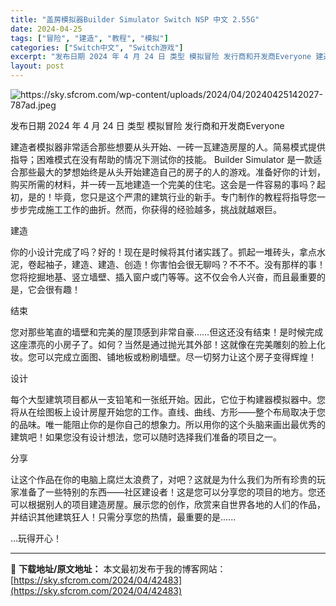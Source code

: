 ```yaml
---
title: "盖房模拟器Builder Simulator Switch NSP 中文 2.55G"
date: 2024-04-25
tags: ["冒险", "建造", "教程", "模拟"]
categories: ["Switch中文", "Switch游戏"]
excerpt: "发布日期 2024 年 4 月 24 日 类型 模拟冒险 发行商和开发商Everyone 建造者模拟器非常适合那些想要从头开始、一砖一瓦建造房屋的人。简易模式提供指导；困难模式在没有帮助的情况下测试你的技能。 Builder Simulator 是一款适合那些最大的梦想始终是从头开始建造自己的房子的&hellip;"
layout: post
---
```


<img class="aligncenter" src="https://sky.sfcrom.com/wp-content/uploads/2024/04/20240425142027-787ad.jpeg" alt="https://sky.sfcrom.com/wp-content/uploads/2024/04/20240425142027-787ad.jpeg" />



发布日期	2024 年 4 月 24 日
类型	模拟冒险
发行商和开发商Everyone

建造者模拟器非常适合那些想要从头开始、一砖一瓦建造房屋的人。简易模式提供指导；困难模式在没有帮助的情况下测试你的技能。
Builder Simulator 是一款适合那些最大的梦想始终是从头开始建造自己的房子的人的游戏。准备好你的计划，购买所需的材料，并一砖一瓦地建造一个完美的住宅。这会是一件容易的事吗？起初，是的！毕竟，您只是这个严肃的建筑行业的新手。专门制作的教程将指导您一步步完成施工工作的曲折。然而，你获得的经验越多，挑战就越艰巨。

建造

你的小设计完成了吗？好的！现在是时候将其付诸实践了。抓起一堆砖头，拿点水泥，卷起袖子，建造、建造、创造！你害怕会很无聊吗？不不不。没有那样的事！您将挖掘地基、竖立墙壁、插入窗户或门等等。这不仅会令人兴奋，而且最重要的是，它会很有趣！

结束

您对那些笔直的墙壁和完美的屋顶感到非常自豪……但这还没有结束！是时候完成这座漂亮的小房子了。如何？当然是通过抛光其外部！这就像在完美雕刻的脸上化妆。您可以完成立面图、铺地板或粉刷墙壁。尽一切努力让这个房子变得辉煌！

设计

每个大型建筑项目都从一支铅笔和一张纸开始。因此，它位于构建器模拟器中。您将从在绘图板上设计房屋开始您的工作。直线、曲线、方形——整个布局取决于您的品味。唯一能阻止你的是你自己的想象力。所以用你的这个头脑来画出最优秀的建筑吧！如果您没有设计想法，您可以随时选择我们准备的项目之一。

分享

让这个作品在你的电脑上腐烂太浪费了，对吧？这就是为什么我们为所有珍贵的玩家准备了一些特别的东西——社区建设者！这是您可以分享您的项目的地方。您还可以根据别人的项目建造房屋。展示您的创作，欣赏来自世界各地的人们的作品，并结识其他建筑狂人！只需分享您的热情，最重要的是......

…玩得开心！

---
📖 **下载地址/原文地址：** 本文最初发布于我的博客网站：[https://sky.sfcrom.com/2024/04/42483](https://sky.sfcrom.com/2024/04/42483)
